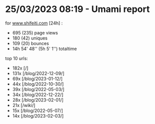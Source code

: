 # 25/03/2023 08:19 - Umami report
for www.shifeiti.com [24h] :

 - 695 (235) page views
 - 180 (42) uniques
 - 109 (20) bounces
 - 14h 54' 48'' (5h 5' 1'') totaltime


top 10 urls:
 - 182x [/]
 - 131x [/blog/2022-12-09/]
 - 69x [/blog/2023-01-12/]
 - 44x [/blog/2022-10-30/]
 - 39x [/blog/2022-05-03/]
 - 34x [/blog/2022-12-22/]
 - 28x [/blog/2023-02-01/]
 - 21x [/wiki/]
 - 15x [/blog/2022-05-07/]
 - 14x [/blog/2023-02-03/]


